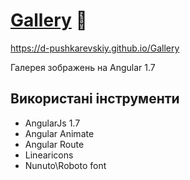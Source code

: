 # [Gallery](https://d-pushkarevskiy.github.io/Gallery) :eyes:
https://d-pushkarevskiy.github.io/Gallery

Галерея зображень на Angular 1.7

## Використані інструменти
- AngularJs 1.7
- Angular Animate
- Angular Route
- Linearicons
- Nunuto\Roboto font
